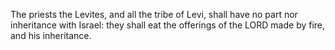 The priests the Levites, and all the tribe of Levi, shall have no part nor inheritance with Israel: they shall eat the offerings of the LORD made by fire, and his inheritance.
